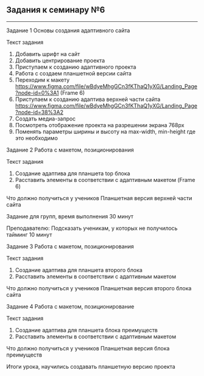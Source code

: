 ## Задания к семинару №6
---

Задание 1
Основы создания адаптивного сайта

Текст задания
1.	Добавить шрифт на сайт
2.	Добавить центрирование проекта
3.	Приступаем к созданию адаптивного проекта 
4.	Работа с создаем планшетной версии сайта
5.	Переходим к макету https://www.figma.com/file/wBdyeMhgGCn3fKThaQ1yXG/Landing_Page?node-id=0%3A1 (Frame 6)
6.	Приступаем к созданию адаптива верхней части сайта https://www.figma.com/file/wBdyeMhgGCn3fKThaQ1yXG/Landing_Page?node-id=38%3A2 
7.	Создать медиа-запрос
8.	Посмотреть отображение проекта на разрешении экрана 768px
9.	Поменять параметры ширины и высоту на max-width, min-height где это необходимо


Задание 2
Работа с макетом, позиционирования

Текст задания 
1.	Создание адаптива для планшета top блока 
2.	Расставить элементы в соответствии с адаптивным макетом (Frame 6)
 

Что должно получиться у учеников 
Планшетная версия верхней части сайта


Задание для групп, время выполнения 30 минут 

Преподавателю: Подсказать ученикам, у которых не получилось тайминг 10 минут

Задание 3
Работа с макетом, позиционирования

Текст задания 
1.	Создание адаптива для планшета второго блока 
2.	Расставить элементы в соответствии с адаптивным макетом 
 

Что должно получиться у учеников 
Планшетная версия второго блока сайта


Задание 4
Работа с макетом, позиционирование

Текст задания 
1.	Создание адаптива для планшета блока преимуществ 
2.	Расставить элементы в соответствии с адаптивным макетом 
 

Что должно получиться у учеников 
Планшетная версия блока преимуществ



Итоги урока, научились создавать планшетную версию проекта

